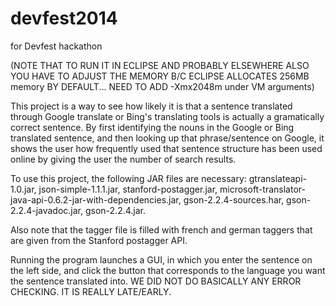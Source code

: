 devfest2014
===========

for Devfest hackathon

(NOTE THAT TO RUN IT IN ECLIPSE AND PROBABLY ELSEWHERE ALSO YOU HAVE TO ADJUST THE MEMORY B/C ECLIPSE ALLOCATES 256MB memory BY DEFAULT... NEED TO ADD -Xmx2048m  under VM arguments)

This project is a way to see how likely it is that a sentence translated through Google translate or Bing's translating tools is actually a gramatically correct sentence. By first identifying the nouns in the Google or Bing translated sentence, and then looking up that phrase/sentence on Google, it shows the user how frequently used that sentence structure has been used online by giving the user the number of search results. 

To use this project, the following JAR files are necessary: gtranslateapi-1.0.jar, json-simple-1.1.1.jar, stanford-postagger.jar, microsoft-translator-java-api-0.6.2-jar-with-dependencies.jar, gson-2.2.4-sources.har, gson-2.2.4-javadoc.jar, gson-2.2.4.jar.

Also note that the tagger file is filled with french and german taggers that are given from the Stanford postagger API.

Running the program launches a GUI, in which you enter the sentence on the left side, and click the button that corresponds to the language you want the sentence translated into. WE DID NOT DO BASICALLY ANY ERROR CHECKING. IT IS REALLY LATE/EARLY.




